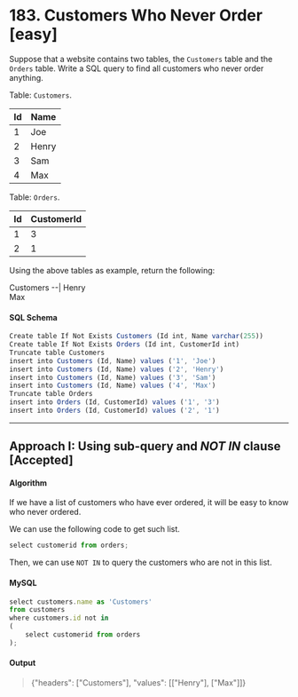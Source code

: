 # 183. Customers Who Never Order [easy]

Suppose that a website contains two tables, the `Customers` table and the `Orders` table. Write a SQL query to find all customers who never order anything.

Table: `Customers`.

Id | Name  
--|--
 1  | Joe   
 2  | Henry 
 3  | Sam   
 4  | Max   

Table: `Orders`.

 Id | CustomerId 
--|--
 1  | 3          
 2  | 1          

Using the above tables as example, return the following:

 Customers 
--|
 Henry     
 Max       

#### SQL Schema
```javascript
Create table If Not Exists Customers (Id int, Name varchar(255))
Create table If Not Exists Orders (Id int, CustomerId int)
Truncate table Customers
insert into Customers (Id, Name) values ('1', 'Joe')
insert into Customers (Id, Name) values ('2', 'Henry')
insert into Customers (Id, Name) values ('3', 'Sam')
insert into Customers (Id, Name) values ('4', 'Max')
Truncate table Orders
insert into Orders (Id, CustomerId) values ('1', '3')
insert into Orders (Id, CustomerId) values ('2', '1')
```
---
## Approach I: Using sub-query and _NOT IN_ clause [Accepted]
#### Algorithm

If we have a list of customers who have ever ordered, it will be easy to know who never ordered.

We can use the following code to get such list.

```javascript
select customerid from orders;
```
Then, we can use `NOT IN` to query the customers who are not in this list.

#### MySQL
```javascript
select customers.name as 'Customers'
from customers
where customers.id not in
(
    select customerid from orders
);
```
#### Output
> {"headers": ["Customers"], "values": [["Henry"], ["Max"]]}
